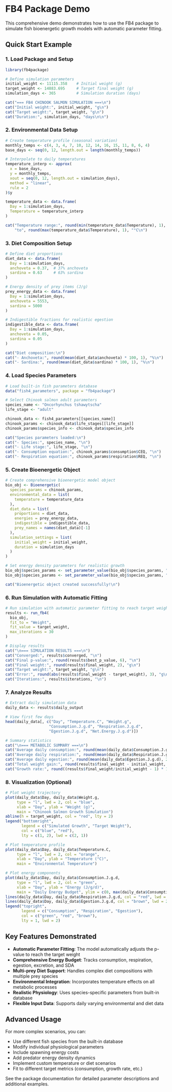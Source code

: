 # FB4 Package Demo

This comprehensive demo demonstrates how to use the FB4 package to simulate fish bioenergetic growth models with automatic parameter fitting.

## Quick Start Example

### 1. Load Package and Setup

```r
library(fb4package)

# Define simulation parameters
initial_weight <- 11115.358    # Initial weight (g)
target_weight <- 14883.695     # Target final weight (g) 
simulation_days <- 365         # Simulation duration (days)

cat("=== FB4 CHINOOK SALMON SIMULATION ===\n")
cat("Initial weight:", initial_weight, "g\n")
cat("Target weight:", target_weight, "g\n")
cat("Duration:", simulation_days, "days\n\n")
```

### 2. Environmental Data Setup

```r
# Create temperature profile (seasonal variation)
monthly_temps <- c(4, 3, 4, 7, 10, 12, 14, 16, 15, 11, 8, 6, 4)
base_days <- seq(0, 12, length.out = length(monthly_temps))

# Interpolate to daily temperatures
temperature_interp <- approx(
  x = base_days, 
  y = monthly_temps, 
  xout = seq(0, 12, length.out = simulation_days),
  method = "linear", 
  rule = 2
)$y

temperature_data <- data.frame(
  Day = 1:simulation_days,
  Temperature = temperature_interp
)

cat("Temperature range:", round(min(temperature_data$Temperature), 1), 
    "to", round(max(temperature_data$Temperature), 1), "°C\n")
```

### 3. Diet Composition Setup

```r
# Define diet proportions
diet_data <- data.frame(
  Day = 1:simulation_days,
  anchoveta = 0.37,  # 37% anchoveta
  sardina = 0.63     # 63% sardina
)

# Energy density of prey items (J/g)
prey_energy_data <- data.frame(
  Day = 1:simulation_days,
  anchoveta = 5553,
  sardina = 5000
)

# Indigestible fractions for realistic egestion
indigestible_data <- data.frame(
  Day = 1:simulation_days,
  anchoveta = 0.05,
  sardina = 0.05
)

cat("Diet composition:\n")
cat("- Anchoveta:", round(mean(diet_data$anchoveta) * 100, 1), "%\n")
cat("- Sardina:", round(mean(diet_data$sardina) * 100, 1), "%\n")
```

### 4. Load Species Parameters

```r
# Load built-in fish parameters database
data("fish4_parameters", package = "fb4package")

# Select Chinook salmon adult parameters
species_name <- "Oncorhynchus tshawytscha"
life_stage <- "adult"

chinook_data <- fish4_parameters[[species_name]]
chinook_params <- chinook_data$life_stages[[life_stage]]
chinook_params$species_info <- chinook_data$species_info

cat("Species parameters loaded:\n")
cat("- Species:", species_name, "\n")
cat("- Life stage:", life_stage, "\n")
cat("- Consumption equation:", chinook_params$consumption$CEQ, "\n")
cat("- Respiration equation:", chinook_params$respiration$REQ, "\n")
```

### 5. Create Bioenergetic Object

```r
# Create comprehensive bioenergetic model object
bio_obj <- Bioenergetic(
  species_params = chinook_params,
  environmental_data = list(
    temperature = temperature_data
  ),
  diet_data = list(
    proportions = diet_data,
    energies = prey_energy_data,
    indigestible = indigestible_data,
    prey_names = names(diet_data)[-1]
  ),
  simulation_settings = list(
    initial_weight = initial_weight,
    duration = simulation_days
  )
)

# Set energy density parameters for realistic growth
bio_obj$species_params <- set_parameter_value(bio_obj$species_params, "ED_ini", 6308.570)
bio_obj$species_params <- set_parameter_value(bio_obj$species_params, "ED_end", 6320.743)

cat("Bioenergetic object created successfully!\n")
```

### 6. Run Simulation with Automatic Fitting

```r
# Run simulation with automatic parameter fitting to reach target weight
results <- run_fb4(
  bio_obj, 
  fit_to = "Weight", 
  fit_value = target_weight, 
  max_iterations = 30
)

# Display results
cat("\n=== SIMULATION RESULTS ===\n")
cat("Converged:", results$converged, "\n")
cat("Final p-value:", round(results$best_p_value, 6), "\n")
cat("Final weight:", round(results$final_weight, 2), "g\n")
cat("Target weight:", target_weight, "g\n")
cat("Error:", round(abs(results$final_weight - target_weight), 3), "g\n")
cat("Iterations:", results$iterations, "\n")
```

### 7. Analyze Results

```r
# Extract daily simulation data
daily_data <- results$daily_output

# View first few days
head(daily_data[, c("Day", "Temperature.C", "Weight.g", 
                   "Consumption.J.g.d", "Respiration.J.g.d", 
                   "Egestion.J.g.d", "Net.Energy.J.g.d")])

# Summary statistics
cat("\n=== METABOLIC SUMMARY ===\n")
cat("Average daily consumption:", round(mean(daily_data$Consumption.J.g.d), 2), "J/g/d\n")
cat("Average daily respiration:", round(mean(daily_data$Respiration.J.g.d), 2), "J/g/d\n")
cat("Average daily egestion:", round(mean(daily_data$Egestion.J.g.d), 2), "J/g/d\n")
cat("Total weight gain:", round(results$final_weight - initial_weight, 2), "g\n")
cat("Growth rate:", round((results$final_weight/initial_weight - 1) * 100, 1), "%\n")
```

### 8. Visualization (Optional)

```r
# Plot weight trajectory
plot(daily_data$Day, daily_data$Weight.g, 
     type = "l", lwd = 2, col = "blue",
     xlab = "Day", ylab = "Weight (g)",
     main = "Chinook Salmon Growth Simulation")
abline(h = target_weight, col = "red", lty = 2)
legend("bottomright", 
       legend = c("Simulated Growth", "Target Weight"), 
       col = c("blue", "red"), 
       lty = c(1, 2), lwd = c(2, 1))

# Plot temperature profile
plot(daily_data$Day, daily_data$Temperature.C, 
     type = "l", lwd = 2, col = "orange",
     xlab = "Day", ylab = "Temperature (°C)",
     main = "Environmental Temperature")

# Plot energy components
plot(daily_data$Day, daily_data$Consumption.J.g.d, 
     type = "l", lwd = 2, col = "green",
     xlab = "Day", ylab = "Energy (J/g/d)",
     main = "Daily Energy Budget", ylim = c(0, max(daily_data$Consumption.J.g.d)))
lines(daily_data$Day, daily_data$Respiration.J.g.d, col = "red", lwd = 2)
lines(daily_data$Day, daily_data$Egestion.J.g.d, col = "brown", lwd = 2)
legend("topright", 
       legend = c("Consumption", "Respiration", "Egestion"), 
       col = c("green", "red", "brown"), 
       lty = 1, lwd = 2)
```

## Key Features Demonstrated

- **Automatic Parameter Fitting**: The model automatically adjusts the p-value to reach the target weight
- **Comprehensive Energy Budget**: Tracks consumption, respiration, egestion, excretion, and SDA
- **Multi-prey Diet Support**: Handles complex diet compositions with multiple prey species
- **Environmental Integration**: Incorporates temperature effects on all metabolic processes  
- **Realistic Physiology**: Uses species-specific parameters from built-in database
- **Flexible Input Data**: Supports daily varying environmental and diet data

## Advanced Usage

For more complex scenarios, you can:

- Use different fish species from the built-in database
- Modify individual physiological parameters
- Include spawning energy costs
- Add predator energy density dynamics
- Implement custom temperature or diet scenarios
- Fit to different target metrics (consumption, growth rate, etc.)

See the package documentation for detailed parameter descriptions and additional examples.